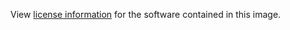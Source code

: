 View [license information](https://almalinux.org/legal/licensing-policy/) for the software contained in this image.
